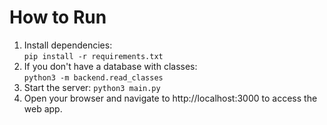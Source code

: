 # How to Run
1. Install dependencies:  
```pip install -r requirements.txt```
1. If you don't have a database with classes:   
``` python3 -m backend.read_classes ```
1. Start the server:
```python3 main.py```
1. Open your browser and navigate to http://localhost:3000 to access the web app.
